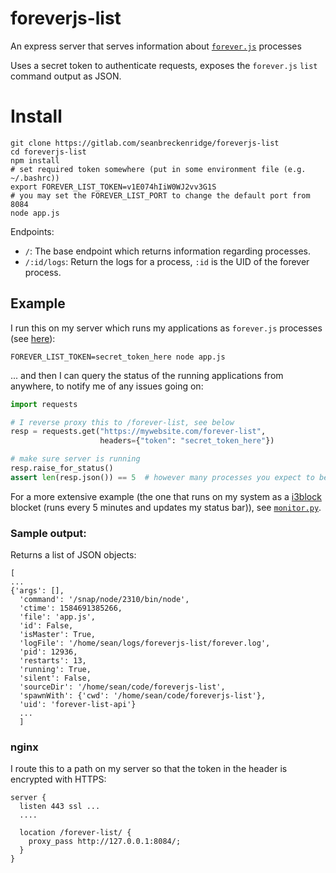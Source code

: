 # foreverjs-list

An express server that serves information about [`forever.js`](https://github.com/foreversd/forever) processes

Uses a secret token to authenticate requests, exposes the `forever.js` `list` command output as JSON.

# Install

```shell
git clone https://gitlab.com/seanbreckenridge/foreverjs-list
cd foreverjs-list
npm install
# set required token somewhere (put in some environment file (e.g. ~/.bashrc))
export FOREVER_LIST_TOKEN=v1E074hIiW0WJ2vv3G1S
# you may set the FOREVER_LIST_PORT to change the default port from 8084
node app.js
```

Endpoints:

* `/`: The base endpoint which returns information regarding processes.
* `/:id/logs`: Return the logs for a process, `:id` is the UID of the forever process.

## Example

I run this on my server which runs my applications as `forever.js` processes (see [here](https://github.com/seanbreckenridge/vps/blob/d53ac1e76303c5b0d34b88d04101c3feff06420e/restart)):

```shell
FOREVER_LIST_TOKEN=secret_token_here node app.js
```
... and then I can query the status of the running applications from anywhere, to notify me of any issues going on:

```python
import requests

# I reverse proxy this to /forever-list, see below
resp = requests.get("https://mywebsite.com/forever-list",
                    headers={"token": "secret_token_here"})

# make sure server is running
resp.raise_for_status()
assert len(resp.json()) == 5  # however many processes you expect to be running with forever.js
```

For a more extensive example (the one that runs on my system as a
[i3block](https://github.com/vivien/i3blocks) blocket (runs every 5 minutes and
updates my status bar)), see [`monitor.py`](./monitor.py).

### Sample output:

Returns a list of JSON objects:

```
[
...
{'args': [],
  'command': '/snap/node/2310/bin/node',
  'ctime': 1584691385266,
  'file': 'app.js',
  'id': False,
  'isMaster': True,
  'logFile': '/home/sean/logs/foreverjs-list/forever.log',
  'pid': 12936,
  'restarts': 13,
  'running': True,
  'silent': False,
  'sourceDir': '/home/sean/code/foreverjs-list',
  'spawnWith': {'cwd': '/home/sean/code/foreverjs-list'},
  'uid': 'forever-list-api'}
  ...
  ]

```

### nginx

I route this to a path on my server so that the token in the header is encrypted with HTTPS:

```
server {
  listen 443 ssl ...
  ....

  location /forever-list/ {
    proxy_pass http://127.0.0.1:8084/;
  }
}
```
